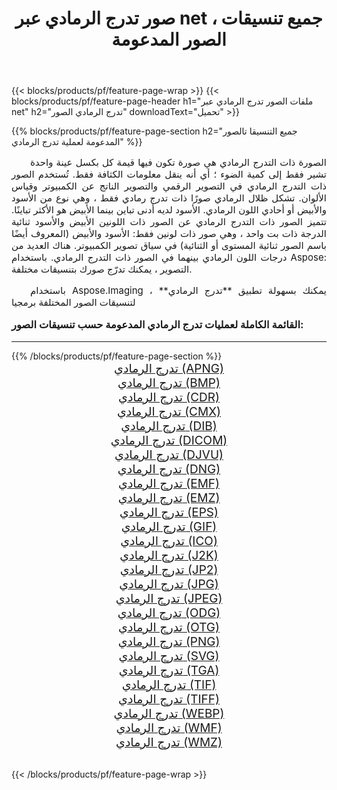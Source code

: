 ﻿---
title: صور تدرج الرمادي عبر net ، جميع تنسيقات الصور المدعومة 
weight: 3920
url: /ar/net/grayscale/ 
lang: ar
langdirlevel: 2
locales: zh-hans,ja,it,ru,de,es,fr,nl,id,lt,pl,pt,vi,tr,ko,zh-hant,ar,hi,th,sv,cs,uk,he
description: باستخدام Aspose.Imaging يمكنك بسهولة تدرج الرمادي الصور عبر net
---

{{< blocks/products/pf/feature-page-wrap >}}
{{< blocks/products/pf/feature-page-header h1="ملفات الصور تدرج الرمادي عبر net" h2="تدرج الرمادي الصور" downloadText="تحميل" >}}


{{% blocks/products/pf/feature-page-section  h2="جميع التنسيقا تالصور  المدعومة لعملية تدرج الرمادي" %}}
<p align="justify" style="text-indent:2em;font-size:15px;">
الصورة ذات التدرج الرمادي هي صورة تكون فيها قيمة كل بكسل عينة واحدة تشير فقط إلى كمية الضوء ؛ أي أنه ينقل معلومات الكثافة فقط. تُستخدم الصور ذات التدرج الرمادي في التصوير الرقمي والتصوير الناتج عن الكمبيوتر وقياس الألوان. تشكل ظلال الرمادي صورًا ذات تدرج رمادي فقط ، وهي نوع من الأسود والأبيض أو أحادي اللون الرمادي. الأسود لديه أدنى تباين بينما الأبيض هو الأكثر تباينًا. تتميز الصور ذات التدرج الرمادي عن الصور ذات اللونين الأبيض والأسود ثنائية الدرجة ذات بت واحد ، وهي صور ذات لونين فقط: الأسود والأبيض (المعروف أيضًا باسم الصور ثنائية المستوى أو الثنائية) في سياق تصوير الكمبيوتر. هناك العديد من درجات اللون الرمادي بينهما في الصور ذات التدرج الرمادي. باستخدام Aspose: التصوير ، يمكنك تدرّج صورك بتنسيقات مختلفة.
</p>
<p align="justify" style="text-indent:2em;font-size:15px;">
باستخدام Aspose.Imaging ، يمكنك بسهولة تطبيق **تدرج الرمادي** لتنسيقات الصور المختلفة برمجيا
</p>
<h3 style="margin-top:16px;">
القائمة الكاملة لعمليات تدرج الرمادي المدعومة حسب تنسيقات الصور:
</h3>
<hr/>
{{% /blocks/products/pf/feature-page-section %}}
<div class="container-fluid productfamilypage bg-gray">
    <div class="convertypes bg-gray agp-content section">
        <div class="container">
		<div class="row other-converters" style="gap: 10px;font-size: 19px;text-align:center;">
		    <div class='col-md-3 other-converter remove-lp remove-rp'><a href="/imaging/ar/net/grayscale/apng/" style="padding:15px;">تدرج الرمادي (APNG)</a></div><div class='col-md-3 other-converter remove-lp remove-rp'><a href="/imaging/ar/net/grayscale/bmp/" style="padding:15px;">تدرج الرمادي (BMP)</a></div><div class='col-md-3 other-converter remove-lp remove-rp'><a href="/imaging/ar/net/grayscale/cdr/" style="padding:15px;">تدرج الرمادي (CDR)</a></div><div class='col-md-3 other-converter remove-lp remove-rp'><a href="/imaging/ar/net/grayscale/cmx/" style="padding:15px;">تدرج الرمادي (CMX)</a></div><div class='col-md-3 other-converter remove-lp remove-rp'><a href="/imaging/ar/net/grayscale/dib/" style="padding:15px;">تدرج الرمادي (DIB)</a></div><div class='col-md-3 other-converter remove-lp remove-rp'><a href="/imaging/ar/net/grayscale/dicom/" style="padding:15px;">تدرج الرمادي (DICOM)</a></div><div class='col-md-3 other-converter remove-lp remove-rp'><a href="/imaging/ar/net/grayscale/djvu/" style="padding:15px;">تدرج الرمادي (DJVU)</a></div><div class='col-md-3 other-converter remove-lp remove-rp'><a href="/imaging/ar/net/grayscale/dng/" style="padding:15px;">تدرج الرمادي (DNG)</a></div><div class='col-md-3 other-converter remove-lp remove-rp'><a href="/imaging/ar/net/grayscale/emf/" style="padding:15px;">تدرج الرمادي (EMF)</a></div><div class='col-md-3 other-converter remove-lp remove-rp'><a href="/imaging/ar/net/grayscale/emz/" style="padding:15px;">تدرج الرمادي (EMZ)</a></div><div class='col-md-3 other-converter remove-lp remove-rp'><a href="/imaging/ar/net/grayscale/eps/" style="padding:15px;">تدرج الرمادي (EPS)</a></div><div class='col-md-3 other-converter remove-lp remove-rp'><a href="/imaging/ar/net/grayscale/gif/" style="padding:15px;">تدرج الرمادي (GIF)</a></div><div class='col-md-3 other-converter remove-lp remove-rp'><a href="/imaging/ar/net/grayscale/ico/" style="padding:15px;">تدرج الرمادي (ICO)</a></div><div class='col-md-3 other-converter remove-lp remove-rp'><a href="/imaging/ar/net/grayscale/j2k/" style="padding:15px;">تدرج الرمادي (J2K)</a></div><div class='col-md-3 other-converter remove-lp remove-rp'><a href="/imaging/ar/net/grayscale/jp2/" style="padding:15px;">تدرج الرمادي (JP2)</a></div><div class='col-md-3 other-converter remove-lp remove-rp'><a href="/imaging/ar/net/grayscale/jpg/" style="padding:15px;">تدرج الرمادي (JPG)</a></div><div class='col-md-3 other-converter remove-lp remove-rp'><a href="/imaging/ar/net/grayscale/jpeg/" style="padding:15px;">تدرج الرمادي (JPEG)</a></div><div class='col-md-3 other-converter remove-lp remove-rp'><a href="/imaging/ar/net/grayscale/odg/" style="padding:15px;">تدرج الرمادي (ODG)</a></div><div class='col-md-3 other-converter remove-lp remove-rp'><a href="/imaging/ar/net/grayscale/otg/" style="padding:15px;">تدرج الرمادي (OTG)</a></div><div class='col-md-3 other-converter remove-lp remove-rp'><a href="/imaging/ar/net/grayscale/png/" style="padding:15px;">تدرج الرمادي (PNG)</a></div><div class='col-md-3 other-converter remove-lp remove-rp'><a href="/imaging/ar/net/grayscale/svg/" style="padding:15px;">تدرج الرمادي (SVG)</a></div><div class='col-md-3 other-converter remove-lp remove-rp'><a href="/imaging/ar/net/grayscale/tga/" style="padding:15px;">تدرج الرمادي (TGA)</a></div><div class='col-md-3 other-converter remove-lp remove-rp'><a href="/imaging/ar/net/grayscale/tif/" style="padding:15px;">تدرج الرمادي (TIF)</a></div><div class='col-md-3 other-converter remove-lp remove-rp'><a href="/imaging/ar/net/grayscale/tiff/" style="padding:15px;">تدرج الرمادي (TIFF)</a></div><div class='col-md-3 other-converter remove-lp remove-rp'><a href="/imaging/ar/net/grayscale/webp/" style="padding:15px;">تدرج الرمادي (WEBP)</a></div><div class='col-md-3 other-converter remove-lp remove-rp'><a href="/imaging/ar/net/grayscale/wmf/" style="padding:15px;">تدرج الرمادي (WMF)</a></div><div class='col-md-3 other-converter remove-lp remove-rp'><a href="/imaging/ar/net/grayscale/wmz/" style="padding:15px;">تدرج الرمادي (WMZ)</a></div>
                </div>
        </div>
    </div>
</div>
<br/>

{{< /blocks/products/pf/feature-page-wrap >}}
